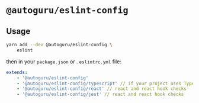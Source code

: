 # `@autoguru/eslint-config`

## Usage

```sh
yarn add --dev @autoguru/eslint-config \
	eslint
```

then in your `package.json` or `.eslintrc.yml` file:

```yml
extends:
    - '@autoguru/eslint-config'
    - '@autoguru/eslint-config/typescript' // if your project uses TypeScript
    - '@autoguru/eslint-config/react' // react and react hook checks
    - '@autoguru/eslint-config/jest' // react and react hook checks
```

